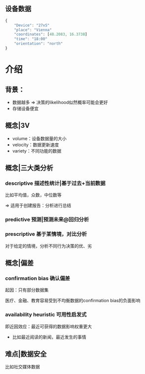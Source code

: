 ## 设备数据

```js
{
    "Device": "27xS"
    "place": "Vienna"
    "coordinates": [48.2083, 16.3738]
    "time": "18:00"
    "orientation": "north"
}
```





# 介绍

## 背景：

- 数据越多 => 决策的likelihood似然概率可能会更好
- 存储设备便宜



## 概念|3V

- volume：设备数据量的大小
- velocity：数据更新速度
- variety：不同功能的数据



## 概念|三大类分析

### descriptive 描述性统计|基于过去+当前数据

比如平均值，众数，中位数等

=> 适用于创建报告：分析进行总结





### predictive 预测|预测未来@回归分析





### prescriptive 基于某情境，对比分析

对于给定的情境，分析不同行为决策的优、劣





## 概念|偏差

### confirmation bias 确认偏差

起因：只有部分数据集



医疗、金融、教育容易受到不均衡数据的confirmation bias的负面影响





### availability heuristic 可用性启发式

即近因效应：最近可获得的数据影响权重更大

- 比如最近阅读的新闻，最近发生的事情







## 难点|数据安全

比如社交媒体数据




